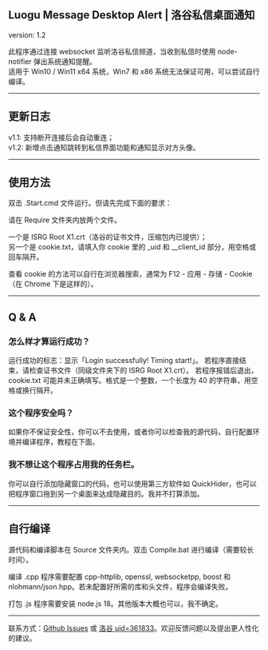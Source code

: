 ## Luogu Message Desktop Alert | 洛谷私信桌面通知

version: 1.2

此程序通过连接 websocket 监听洛谷私信频道，当收到私信时使用 node-notifier 弹出系统通知提醒。  
适用于 Win10 / Win11 x64 系统，Win7 和 x86 系统无法保证可用，可以尝试自行编译。

---------------------------------------------------

## 更新日志

v1.1: 支持断开连接后会自动重连；  
v1.2: 新增点击通知跳转到私信界面功能和通知显示对方头像。

---------------------------------------------------

## 使用方法

双击 .Start.cmd 文件运行。但请先完成下面的要求：

请在 Require 文件夹内放两个文件。

一个是 ISRG Root X1.crt（洛谷的证书文件，压缩包内已提供）；  
另一个是 cookie.txt，请填入你 cookie 里的 _uid 和 __client_id 部分，用空格或回车隔开。

查看 cookie 的方法可以自行在浏览器搜索，通常为 F12 - 应用 - 存储 - Cookie（在 Chrome 下是这样的）。

---------------------------------------------------

## Q & A

### 怎么样才算运行成功？

运行成功的标志：显示「Login successfully! Timing start!」。
若程序直接结束，请检查证书文件（同级文件夹下的 ISRG Root X1.crt）。
若程序报错后退出，cookie.txt 可能并未正确填写。格式是一个整数，一个长度为 40 的字符串，用空格或换行隔开。

### 这个程序安全吗？

如果你不保证安全性，你可以不去使用，或者你可以检查我的源代码，自行配置环境并编译程序，教程在下面。

### 我不想让这个程序占用我的任务栏。

你可以自行添加隐藏窗口的代码，也可以使用第三方软件如 QuickHider，也可以把程序窗口拖到另一个桌面来达成隐藏目的。我并不打算添加。

---------------------------------------------------

## 自行编译

源代码和编译脚本在 Source 文件夹内。双击 Compile.bat 进行编译（需要较长时间）。

编译 .cpp 程序需要配置 cpp-httplib, openssl, websocketpp, boost 和 nlohmann/json.hpp。若未配置好所需的库和头文件，程序会编译失败。

打包 .js 程序需要安装 node.js 18。其他版本大概也可以，我不确定。

---------------------------------------------------

联系方式：[Github Issues](https://github.com/ESEAbsolute/LuoguMsgDesktopAlert/issues/new) 或 [洛谷 uid=361833](https://www.luogu.com.cn/chat?uid=361833)。欢迎反馈问题以及提出更人性化的建议。
